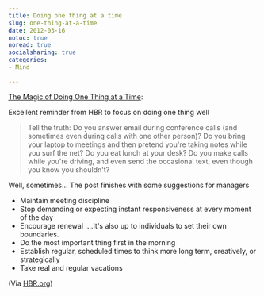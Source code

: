 ```yaml
---
title: Doing one thing at a time
slug: one-thing-at-a-time
date: 2012-03-16
notoc: true
noread: true
socialsharing: true
categories: 
- Mind

---
```

[The Magic of Doing One Thing at a Time][harvardbusiness]:

Excellent reminder from HBR to focus on doing one thing well

> Tell the truth: Do you answer email during conference calls (and sometimes even during calls with one other person)? Do you bring your laptop to meetings and then pretend you're taking notes while you surf the net? Do you eat lunch at your desk? Do you make calls while you're driving, and even send the occasional text, even though you know you shouldn't?

Well, sometimes&#x2026; The post finishes with some suggestions for managers
 
- Maintain meeting discipline
- Stop demanding or expecting instant responsiveness at every moment of the day
- Encourage renewal &#x2026;.It's also up to individuals to set their own boundaries.
- Do the most important thing first in the morning
- Establish regular, scheduled times to think more long term, creatively, or strategically
- Take real and regular vacations&#xa0;

(Via [HBR.org][hbr])

[harvardbusiness]: http://feeds.harvardbusiness.org/~r/harvardbusiness/~3/XkoMyA9xS9w/the-magic-of-doing-one-thing-a.html
[hbr]: http://blogs.hbr.org/

